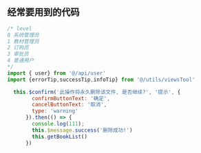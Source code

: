 ## 经常要用到的代码
```js
/* level
0 系统管理员
1 教材管理员
2 订购员
3 审批员
4 普通用户
*/
import { user} from '@/api/user'
import {errorTip,successTip,infoTip} from '@/utils/viewsTool'

  this.$confirm('此操作将永久删除该文件, 是否继续?', '提示', {
        confirmButtonText: '确定',
        cancelButtonText: '取消',
        type: 'warning'
      }).then(() => {
        console.log(111);
        this.$message.success('删除成功!')
        this.getBookList()
      })
```

 <el-dialog title="编辑教材" :visible.sync="editBookVisible" width="50%">
    
  </el-dialog>




  ```
  
  ```